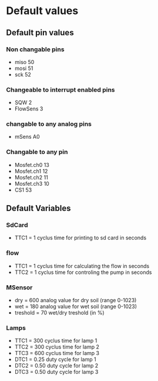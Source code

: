 # Default values
## Default pin values
### Non changable pins
- miso 50
- mosi 51
- sck  52
### Changeable to interrupt enabled pins
- SQW  2
- FlowSens 3
### changable to any analog pins
- mSens  A0
### Changable to any pin
- Mosfet.ch0 13
- Mosfet.ch1 12
- Mosfet.ch2 11
- Mosfet.ch3 10
- CS1  53
## Default Variables
### SdCard
- TTC1 = 1 cyclus time for printing to sd card in seconds
### flow
- TTC1 = 1 cyclus time for calculating the flow in seconds
- TTC2 = 1 cyclus time for controling the pump in seconds
### MSensor
- dry = 600 analog value for dry soil (range 0-1023)
- wet = 180 analog value for wet soil (range 0-1023)
- treshold = 70 wet/dry treshold (in %)
### Lamps
- TTC1 = 300 cyclus time for lamp 1
- TTC2 = 300 cyclus time for lamp 2
- TTC3 = 600 cyclus time for lamp 3
- DTC1 = 0.25 duty cycle for lamp 1
- DTC2 = 0.50 duty cycle for lamp 2
- DTC3 = 0.50 duty cycle for lamp 3
